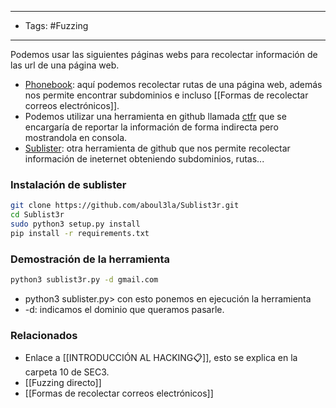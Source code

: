 -----
- Tags: #Fuzzing 
-----
Podemos usar las siguientes páginas webs para recolectar información de las url de una página web.
- [Phonebook](https://phonebook.cz/): aquí podemos recolectar rutas de una página web, además nos permite encontrar subdominios e incluso [[Formas de recolectar correos electrónicos]]. 
- Podemos utilizar una herramienta en github llamada [ctfr](https://github.com/UnaPibaGeek/ctfr) que se encargaría de reportar la información de forma indirecta pero mostrandola en consola.
- [Sublister](https://github.com/aboul3la/Sublist3r): otra herramienta de github que nos permite recolectar información de ineternet obteniendo subdominios, rutas...

### Instalación de sublister

```bash
git clone https://github.com/aboul3la/Sublist3r.git
cd Sublist3r
sudo python3 setup.py install 
pip install -r requirements.txt 
```

### Demostración de la herramienta
```bash
python3 sublist3r.py -d gmail.com
```

- python3 sublister.py> con esto ponemos en ejecución la herramienta
- -d: indicamos el dominio que queramos pasarle.

### Relacionados
- Enlace a [[INTRODUCCIÓN AL HACKING📋]], esto se explica en  la carpeta 10 de SEC3.
- [[Fuzzing directo]]
- [[Formas de recolectar correos electrónicos]]